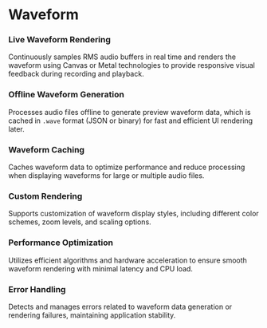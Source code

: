 # Waveform

### Live Waveform Rendering
Continuously samples RMS audio buffers in real time and renders the waveform using Canvas or Metal technologies to provide responsive visual feedback during recording and playback.

### Offline Waveform Generation
Processes audio files offline to generate preview waveform data, which is cached in `.wave` format (JSON or binary) for fast and efficient UI rendering later.

### Waveform Caching
Caches waveform data to optimize performance and reduce processing when displaying waveforms for large or multiple audio files.

### Custom Rendering
Supports customization of waveform display styles, including different color schemes, zoom levels, and scaling options.

### Performance Optimization
Utilizes efficient algorithms and hardware acceleration to ensure smooth waveform rendering with minimal latency and CPU load.

### Error Handling
Detects and manages errors related to waveform data generation or rendering failures, maintaining application stability.
